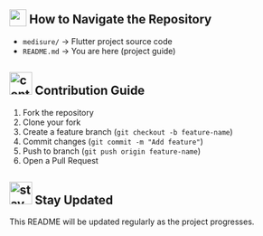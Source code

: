 ## <img src="https://github.com/user-attachments/assets/f3dcee8e-e008-457a-97fb-d3848b425713" height="30px" style="vertical-align:text-bottom;"> How to Navigate the Repository  
- `medisure/` → Flutter project source code  
- `README.md` → You are here (project guide)  

## <img src="https://github.com/user-attachments/assets/1aafab50-1305-47c4-87ab-40a9d64f3067" alt="contribution gif" width="40"/> Contribution Guide  
1. Fork the repository  
2. Clone your fork  
3. Create a feature branch (`git checkout -b feature-name`)  
4. Commit changes (`git commit -m "Add feature"`)  
5. Push to branch (`git push origin feature-name`)  
6. Open a Pull Request  

## <img src="https://github.com/user-attachments/assets/233e326b-1812-456b-86f8-27599a0a88bf" alt="stay updated gif" width="40"/> Stay Updated 

This README will be updated regularly as the project progresses.  


